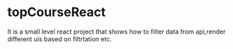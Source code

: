 # topCourseReact
It is a small level react project that shows how to filter data from api,render different uis based on filtrtation etc.
